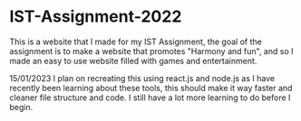 # IST-Assignment-2022
This is a website that I made for my IST Assignment, the goal of the assignment is to make a website that promotes "Harmony and fun", and so I made an easy to use website filled with games and entertainment.

15/01/2023
I plan on recreating this using react.js and node.js as I have recently been learning about these tools, this should make it way faster and cleaner file structure and code. I still have a lot more learning to do before I begin.

